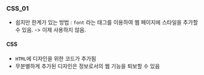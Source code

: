 ### CSS_01
- 쉽지만 한계가 있는 방법 : `font` 라는 태그를 이용하여 웹 페이지에 스타일을 추가할 수 있음. -> 이제 사용하지 않음.

#### CSS
- `HTML`에 디자인을 위한 코드가 추가됨
- 무분별하게 추가된 디자인은 정보로서의 웹 기능을 퇴보할 수 있음

